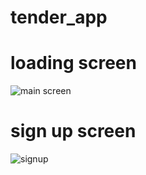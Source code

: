 # tender_app

# loading screen
![main screen](https://user-images.githubusercontent.com/124202145/233842394-317a3f27-82fd-4c98-b1d8-ed213f527fd4.png)

# sign up screen
![signup](https://user-images.githubusercontent.com/124202145/233842489-0faa1f39-51ba-494d-99b8-1872e9ac5460.png)
